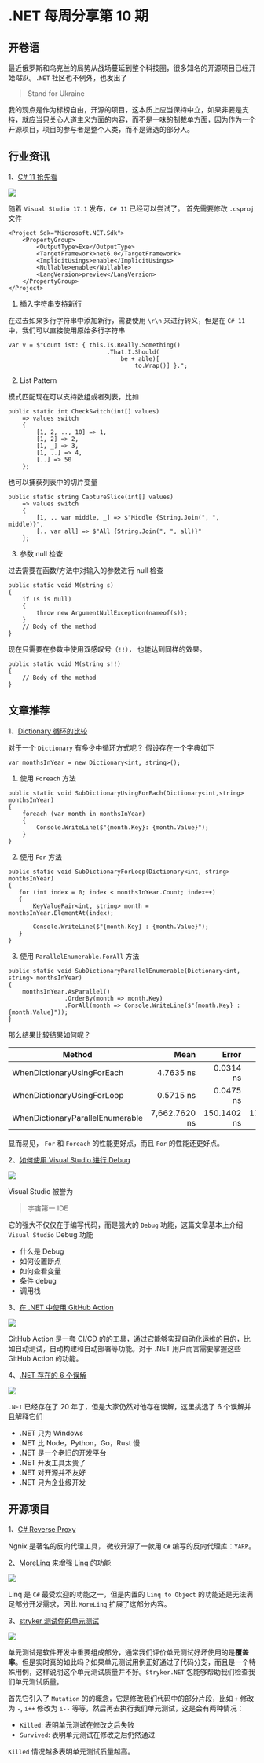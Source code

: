 # .NET 每周分享第 10 期

## 开卷语

最近俄罗斯和乌克兰的局势从战场蔓延到整个科技圈，很多知名的开源项目已经开始*站队*。`.NET` 社区也不例外，也发出了

> Stand for Ukraine

我的观点是作为标榜自由，开源的项目，这本质上应当保持中立，如果非要是支持，就应当只关心人道主义方面的内容，而不是一味的制裁单方面，因为作为一个开源项目，项目的参与者是整个人类，而不是筛选的部分人。

## 行业资讯

1、[C# 11 抢先看](https://devblogs.microsoft.com/dotnet/early-peek-at-csharp-11-features/)

![](https://dotnetweeklypics.blob.core.windows.net/010/csharp-11.png)

随着 `Visual Studio 17.1` 发布，`C# 11` 已经可以尝试了。
首先需要修改 `.csproj` 文件
```
<Project Sdk="Microsoft.NET.Sdk">
    <PropertyGroup>
        <OutputType>Exe</OutputType>
        <TargetFramework>net6.0</TargetFramework>
        <ImplicitUsings>enable</ImplicitUsings>
        <Nullable>enable</Nullable>
        <LangVersion>preview</LangVersion>
    </PropertyGroup>
</Project>
```

1.  插入字符串支持新行

在过去如果多行字符串中添加新行，需要使用 `\r\n` 来进行转义，但是在 `C# 11` 中，我们可以直接使用原始多行字符串

```Csharp
var v = $"Count ist: { this.Is.Really.Something()
                            .That.I.Should(
                                be + able)[
                                    to.Wrap()] }.";
```


2. List Pattern 

模式匹配现在可以支持数组或者列表，比如

```Csharp
public static int CheckSwitch(int[] values)
    => values switch
    {
        [1, 2, .., 10] => 1,
        [1, 2] => 2,
        [1, _] => 3,
        [1, ..] => 4,
        [..] => 50
    };
```
也可以捕获列表中的切片变量

```Csharp
public static string CaptureSlice(int[] values)
    => values switch
    {
        [1, .. var middle, _] => $"Middle {String.Join(", ", middle)}",
        [.. var all] => $"All {String.Join(", ", all)}"
    };
```

3. 参数 null 检查

过去需要在函数/方法中对输入的参数进行 null 检查 
```Csharp
public static void M(string s)
{
    if (s is null)
    {
        throw new ArgumentNullException(nameof(s));
    }
    // Body of the method
}
```

现在只需要在参数中使用双感叹号（`!!`）， 也能达到同样的效果。
```Csharp
public static void M(string s!!)
{
    // Body of the method
}
``` 

## 文章推荐

1、[Dictionary 循环的比较](https://code-maze.com/csharp-iterate-through-dictionary/)

对于一个 `Dictionary` 有多少中循环方式呢？
假设存在一个字典如下 
```Csharp 
var monthsInYear = new Dictionary<int, string>();
```

1. 使用 `Foreach` 方法

```Csharp
public static void SubDictionaryUsingForEach(Dictionary<int,string> monthsInYear)
{
    foreach (var month in monthsInYear)
    {
        Console.WriteLine($"{month.Key}: {month.Value}");
    }
}
```

2. 使用 `For` 方法

```Csharp
public static void SubDictionaryForLoop(Dictionary<int, string> monthsInYear)
{
   for (int index = 0; index < monthsInYear.Count; index++)
   {
       KeyValuePair<int, string> month = monthsInYear.ElementAt(index);

       Console.WriteLine($"{month.Key} : {month.Value}");
   }
}
```

3. 使用 `ParallelEnumerable.ForAll` 方法

```Csharp
public static void SubDictionaryParallelEnumerable(Dictionary<int, string> monthsInYear)
{
    monthsInYear.AsParallel()
                .OrderBy(month => month.Key)
                .ForAll(month => Console.WriteLine($"{month.Key} : {month.Value}"));
}
```

那么结果比较结果如何呢？

|                           Method |          Mean |       Error |      StdDev |
|--------------------------------- |--------------:|------------:|------------:|
|       WhenDictionaryUsingForEach |     4.7635 ns |   0.0314 ns |   0.0245 ns |
|       WhenDictionaryUsingForLoop |     0.5715 ns |   0.0475 ns |   0.0421 ns |
| WhenDictionaryParallelEnumerable | 7,662.7620 ns | 150.1402 ns | 172.9016 ns |

显而易见， `For` 和  `Foreach` 的性能更好点，而且 `For` 的性能还更好点。

2、[如何使用 Visual Studio 进行 Debug](https://code-maze.com/debugging-csharp-visual-studio/)

![](https://dotnetweeklypics.blob.core.windows.net/010/vs-debug.jpeg)

Visual Studio 被誉为 
> 宇宙第一 IDE

它的强大不仅仅在于编写代码，而是强大的 `Debug` 功能，这篇文章基本上介绍 `Visual Studio` Debug 功能

- 什么是 Debug
- 如何设置断点
- 如何查看变量
- 条件 debug
- 调用栈

3、[在 .NET 中使用 GitHub Action](https://devblogs.microsoft.com/dotnet/dotnet-loves-github-actions/)

![](https://dotnetweeklypics.blob.core.windows.net/010/github-action.png)

GitHub Action 是一套 CI/CD 的的工具，通过它能够实现自动化运维的目的，比如自动测试，自动构建和自动部署等功能。对于 .NET 用户而言需要掌握这些 GitHub Action 的功能。

4、[.NET 存在的 6 个误解](https://blog.devgenius.io/6-net-myths-dispelled-celebrating-21-years-of-net-652795c2ea27)

![](https://dotnetweeklypics.blob.core.windows.net/010/mispell-dotnet.png)

`.NET` 已经存在了 20 年了，但是大家仍然对他存在误解，这里挑选了 6 个误解并且解释它们
- .NET 只为 Windows 
- .NET 比 Node，Python，Go，Rust 慢
- .NET 是一个老旧的开发平台
- .NET 开发工具太贵了
- .NET 对开源并不友好
- .NET 只为企业级开发

## 开源项目

1、[C# Reverse Proxy](https://github.com/microsoft/reverse-proxy)

Ngnix 是著名的反向代理工具， 微软开源了一款用 `C#` 编写的反向代理库：`YARP`。

2、[MoreLinq 来增强 Linq 的功能](https://morelinq.github.io/)

![](https://dotnetweeklypics.blob.core.windows.net/010/morelinq.png)

Linq 是 `C#` 最受欢迎的功能之一，但是内置的 `Linq to Object` 的功能还是无法满足部分开发需求，因此 `MoreLinq` 扩展了这部分内容。

3、[stryker 测试你的单元测试](https://stryker-mutator.io/docs/stryker-net/introduction)

![](https://dotnetweeklypics.blob.core.windows.net/010/stryke.svg)

单元测试是软件开发中重要组成部分，通常我们评价单元测试好坏使用的是**覆盖率**。但是实时真的如此吗？如果单元测试用例正好通过了代码分支，而且是一个特殊用例，这样说明这个单元测试质量并不好。`Stryker.NET` 包能够帮助我们检查我们单元测试质量。

首先它引入了 `Mutation` 的的概念，它是修改我们代码中的部分片段，比如 `+` 修改为 `-`,  `i++` 修改为 `i--` 等等，然后再去执行我们单元测试，这是会有两种情况：

- `Killed`: 表明单元测试在修改之后失败
- `Survived`: 表明单元测试在修改之后仍然通过

 `Killed` 情况越多表明单元测试质量越高。

